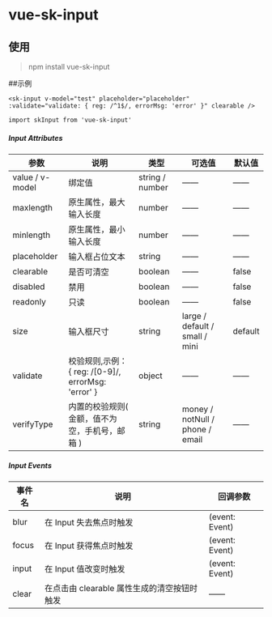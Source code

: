 # vue-sk-input

## 使用


> npm install vue-sk-input

##示例
```
<sk-input v-model="test" placeholder="placeholder" :validate="validate: { reg: /^1$/, errorMsg: 'error' }" clearable />

import skInput from 'vue-sk-input'
```

##### Input Attributes
|  参数   | 说明  |  类型   | 可选值  | 默认值  |
|  ----  | ----  | ----  | ----  | ----  |
| value / v-model | 绑定值 | string / number | —— | —— |
| maxlength | 原生属性，最大输入长度 | number | —— | —— |
| minlength | 原生属性，最小输入长度 | number | —— | —— |
| placeholder | 输入框占位文本 | string | —— | —— |
| clearable | 是否可清空 | boolean | —— | false |
| disabled | 禁用 | boolean | —— | false |
| readonly | 只读 | boolean | —— | false |
| size | 输入框尺寸 | string | large / default / small / mini | default |
| validate | 校验规则,示例： { reg: /[0-9]/, errorMsg: 'error' } | object | —— | —— |
| verifyType | 内置的校验规则( 金额，值不为空，手机号，邮箱 ) | string | money / notNull / phone / email | —— |

##### Input Events
|  事件名   | 说明  |  回调参数  |
|  ----  | ----  | ---- |
| blur | 在 Input 失去焦点时触发 | (event: Event) |
| focus | 在 Input 获得焦点时触发 | (event: Event) |
| input | 在 Input 值改变时触发 | (event: Event) |
| clear | 在点击由 clearable 属性生成的清空按钮时触发 | —— |

